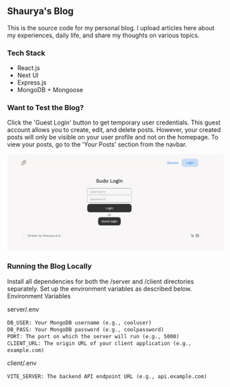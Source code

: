 ## Shaurya's Blog

This is the source code for my personal blog. I upload articles here about my experiences, daily life, and share my thoughts on various topics.

### Tech Stack

- React.js
- Next UI
- Express.js
- MongoDB + Mongoose
 
### Want to Test the Blog?

Click the 'Guest Login' button to get temporary user credentials. This guest account allows you to create, edit, and delete posts. However, your created posts will only be visible on your user profile and not on the homepage. To view your posts, go to the 'Your Posts' section from the navbar.

![](./client/src/assets/login.png)

### Running the Blog Locally

Install all dependencies for both the /server and /client directories separately.
Set up the environment variables as described below.
Environment Variables

server/.env
```
DB_USER: Your MongoDB username (e.g., cooluser)
DB_PASS: Your MongoDB password (e.g., coolpassword)
PORT: The port on which the server will run (e.g., 5000)
CLIENT_URL: The origin URL of your client application (e.g., example.com)
```

client/.env
```
VITE_SERVER: The backend API endpoint URL (e.g., api.example.com)
```
